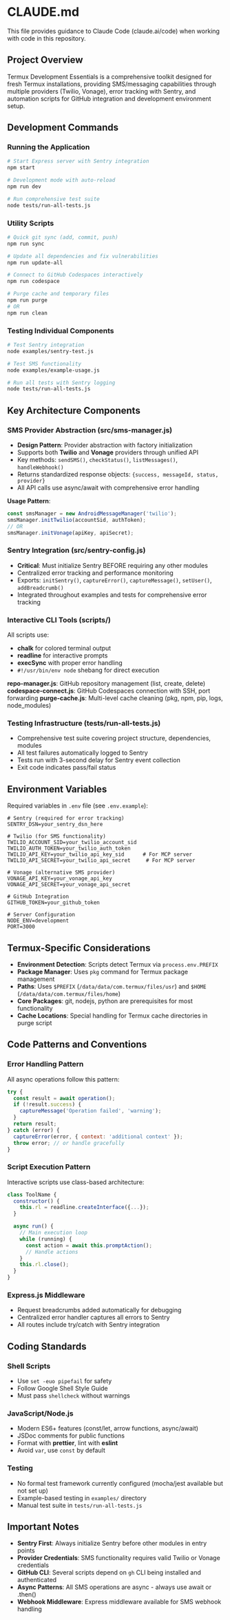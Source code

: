 # CLAUDE.md

This file provides guidance to Claude Code (claude.ai/code) when working with code in this repository.

## Project Overview

Termux Development Essentials is a comprehensive toolkit designed for fresh Termux installations, providing SMS/messaging capabilities through multiple providers (Twilio, Vonage), error tracking with Sentry, and automation scripts for GitHub integration and development environment setup.

## Development Commands

### Running the Application
```bash
# Start Express server with Sentry integration
npm start

# Development mode with auto-reload
npm run dev

# Run comprehensive test suite
node tests/run-all-tests.js
```

### Utility Scripts
```bash
# Quick git sync (add, commit, push)
npm run sync

# Update all dependencies and fix vulnerabilities
npm run update-all

# Connect to GitHub Codespaces interactively
npm run codespace

# Purge cache and temporary files
npm run purge
# OR
npm run clean
```

### Testing Individual Components
```bash
# Test Sentry integration
node examples/sentry-test.js

# Test SMS functionality
node examples/example-usage.js

# Run all tests with Sentry logging
node tests/run-all-tests.js
```

## Key Architecture Components

### SMS Provider Abstraction (src/sms-manager.js)
- **Design Pattern**: Provider abstraction with factory initialization
- Supports both **Twilio** and **Vonage** providers through unified API
- Key methods: `sendSMS()`, `checkStatus()`, `listMessages()`, `handleWebhook()`
- Returns standardized response objects: `{success, messageId, status, provider}`
- All API calls use async/await with comprehensive error handling

**Usage Pattern**:
```javascript
const smsManager = new AndroidMessageManager('twilio');
smsManager.initTwilio(accountSid, authToken);
// OR
smsManager.initVonage(apiKey, apiSecret);
```

### Sentry Integration (src/sentry-config.js)
- **Critical**: Must initialize Sentry BEFORE requiring any other modules
- Centralized error tracking and performance monitoring
- Exports: `initSentry()`, `captureError()`, `captureMessage()`, `setUser()`, `addBreadcrumb()`
- Integrated throughout examples and tests for comprehensive error tracking

### Interactive CLI Tools (scripts/)
All scripts use:
- **chalk** for colored terminal output
- **readline** for interactive prompts
- **execSync** with proper error handling
- `#!/usr/bin/env node` shebang for direct execution

**repo-manager.js**: GitHub repository management (list, create, delete)
**codespace-connect.js**: GitHub Codespaces connection with SSH, port forwarding
**purge-cache.js**: Multi-level cache cleaning (pkg, npm, pip, logs, node_modules)

### Testing Infrastructure (tests/run-all-tests.js)
- Comprehensive test suite covering project structure, dependencies, modules
- All test failures automatically logged to Sentry
- Tests run with 3-second delay for Sentry event collection
- Exit code indicates pass/fail status

## Environment Variables

Required variables in `.env` file (see `.env.example`):

```env
# Sentry (required for error tracking)
SENTRY_DSN=your_sentry_dsn_here

# Twilio (for SMS functionality)
TWILIO_ACCOUNT_SID=your_twilio_account_sid
TWILIO_AUTH_TOKEN=your_twilio_auth_token
TWILIO_API_KEY=your_twilio_api_key_sid      # For MCP server
TWILIO_API_SECRET=your_twilio_api_secret     # For MCP server

# Vonage (alternative SMS provider)
VONAGE_API_KEY=your_vonage_api_key
VONAGE_API_SECRET=your_vonage_api_secret

# GitHub Integration
GITHUB_TOKEN=your_github_token

# Server Configuration
NODE_ENV=development
PORT=3000
```

## Termux-Specific Considerations

- **Environment Detection**: Scripts detect Termux via `process.env.PREFIX`
- **Package Manager**: Uses `pkg` command for Termux package management
- **Paths**: Uses `$PREFIX` (`/data/data/com.termux/files/usr`) and `$HOME` (`/data/data/com.termux/files/home`)
- **Core Packages**: git, nodejs, python are prerequisites for most functionality
- **Cache Locations**: Special handling for Termux cache directories in purge script

## Code Patterns and Conventions

### Error Handling Pattern
All async operations follow this pattern:
```javascript
try {
  const result = await operation();
  if (!result.success) {
    captureMessage('Operation failed', 'warning');
  }
  return result;
} catch (error) {
  captureError(error, { context: 'additional context' });
  throw error; // or handle gracefully
}
```

### Script Execution Pattern
Interactive scripts use class-based architecture:
```javascript
class ToolName {
  constructor() {
    this.rl = readline.createInterface({...});
  }

  async run() {
    // Main execution loop
    while (running) {
      const action = await this.promptAction();
      // Handle actions
    }
    this.rl.close();
  }
}
```

### Express.js Middleware
- Request breadcrumbs added automatically for debugging
- Centralized error handler captures all errors to Sentry
- All routes include try/catch with Sentry integration

## Coding Standards

### Shell Scripts
- Use `set -euo pipefail` for safety
- Follow Google Shell Style Guide
- Must pass `shellcheck` without warnings

### JavaScript/Node.js
- Modern ES6+ features (const/let, arrow functions, async/await)
- JSDoc comments for public functions
- Format with **prettier**, lint with **eslint**
- Avoid `var`, use `const` by default

### Testing
- No formal test framework currently configured (mocha/jest available but not set up)
- Example-based testing in `examples/` directory
- Manual test suite in `tests/run-all-tests.js`

## Important Notes

- **Sentry First**: Always initialize Sentry before other modules in entry points
- **Provider Credentials**: SMS functionality requires valid Twilio or Vonage credentials
- **GitHub CLI**: Several scripts depend on `gh` CLI being installed and authenticated
- **Async Patterns**: All SMS operations are async - always use await or .then()
- **Webhook Middleware**: Express middleware available for SMS webhook handling

